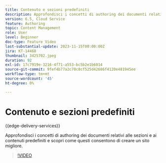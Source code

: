```yaml
---
title: Contenuto e sezioni predefiniti
description: Approfondisci i concetti di authoring dei documenti relativi alle sezioni e ai contenuti predefiniti.
version: 6.5, Cloud Service
feature: Authoring
topic: Content Management
role: User
level: Beginner
doc-type: Feature Video
last-substantial-update: 2023-11-15T00:00:00Z
jira: KT-14468
thumbnail: 3425702.jpeg
duration: 92
exl-id: 17c7919e-3216-4f71-a553-bc5b2e1b6014
source-git-commit: 9fef4b77a2c70c8cf525d42686f4120e481945ee
workflow-type: tm+mt
source-wordcount: '45'
ht-degree: 0%

---
```


# Contenuto e sezioni predefiniti

{{edge-delivery-services}}

Approfondisci i concetti di authoring dei documenti relativi alle sezioni e ai contenuti predefiniti e scopri come questi consentono di creare un sito migliore.

>[!VIDEO](https://video.tv.adobe.com/v/3425702/?learn=on)
